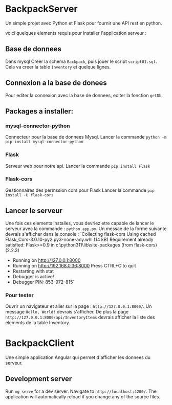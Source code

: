 
# BackpackServer
Un simple projet avec Python et Flask pour fournir une API rest en python.

voici quelques elements requis pour installer l'application serveur :

## Base de donnees
Dans mysql Creer la schema `Backpack`, puis jouer le script `script01.sql`. Cela va creer la table `Inventory` et quelque lignes.

## Connexion a la base de donees
Pour editer la connexion avec la base de donnees, editer la fonction `getDb`.

## Packages a installer:
### mysql-connector-python
Connecteur pour la base de donnees Mysql.
Lancer la commande `python -m pip install mysql-connector-python`

### Flask
Serveur web pour notre api.
Lancer la commande `pip install Flask`

### Flask-cors
Gestionnaires des permssion cors pour Flask
Lancer la commande `pip install -U flask-cors`

## Lancer le serveur 
Une fois ces elements installes, vous devriez etre capable de lancer le serveur avec la commande : `python app.py`. Un messae de la forme suivante devrais s'afficher dans le console :
`Collecting flask-cors
  Using cached Flask_Cors-3.0.10-py2.py3-none-any.whl (14 kB)
Requirement already satisfied: Flask>=0.9 in c:\python311\lib\site-packages (from flask-cors) (2.2.3)
 * Running on http://127.0.0.1:8000
 * Running on http://192.168.0.36:8000
Press CTRL+C to quit
 * Restarting with stat
 * Debugger is active!
 * Debugger PIN: 853-972-815`

### Pour tester
Ouvrir un navigateur et aller sur la page : `http://127.0.0.1:8000/`. Un message `Hello, World!` devrais s'afficher.
De plus la page `http://127.0.0.1:8000/api/InventoryItems`  devrais afficher la liste des elements de la table Inventory.



# BackpackClient
Une simple application Angular qui permet d'afficher les donnees du serveur.





## Development server

Run `ng serve` for a dev server. Navigate to `http://localhost:4200/`. The application will automatically reload if you change any of the source files.
